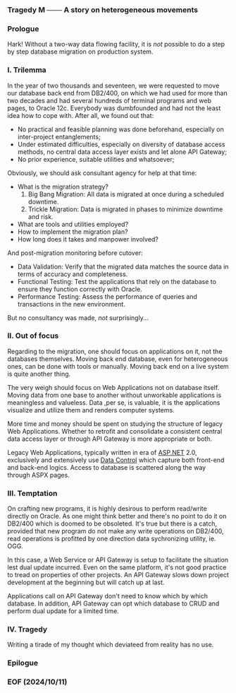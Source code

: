 ### Tragedy M ─── A story on heterogeneous movements


### Prologue
Hark! Without a two-way data flowing facility, it is *not* possible to do a step by step database migration on production system. 


### I. Trilemma
In the year of two thousands and seventeen, we were requested to move our database back end from DB2/400, on which we had used for more than two decades and had several hundreds of terminal programs and web pages, to Oracle 12c. Everybody was dumbfounded and had not the least idea how to cope with. After all, we found out that: 

- No practical and feasible planning was done beforehand, especially on inter-project entanglements; 
- Under estimated difficulties, especially on diversity of database access methods, no central data access layer exists and let alone API Gateway; 
- No prior experience, suitable utilities and whatsoever; 

Obviously, we should ask consultant agency for help at that time:
- What is the migration strategy? 
    1. Big Bang Migration: All data is migrated at once during a scheduled downtime.
    2. Trickle Migration: Data is migrated in phases to minimize downtime and risk.
- What are tools and utilities employed? 
- How to implement the migration plan? 
- How long does it takes and manpower involved? 

And post-migration monitoring before cutover: 
- Data Validation: Verify that the migrated data matches the source data in terms of accuracy and completeness.
- Functional Testing: Test the applications that rely on the database to ensure they function correctly with Oracle.
- Performance Testing: Assess the performance of queries and transactions in the new environment.

But no consultancy was made, *not* surprisingly...


### II. Out of focus
Regarding to the migration, one should focus on applications on it, not the databases themselves. Moving back end database, even for heterogeneous ones, can be done with tools or manually. Moving back end on a live system is quite another thing. 

The very weigh should focus on Web Applications not on database itself. Moving data from one base to another without unworkable applications is meaningless and valueless. Data ,per se, is valuable, it is the applications visualize and utilize them and renders computer systems. 

More time and money should be spent on studying the structure of legacy Web Applications. Whether to retrofit and consolidate a consistent central data access layer or through API Gateway is more appropriate or both. 

Legacy Web Applications, typically written in era of [ASP.NET](https://en.wikipedia.org/wiki/ASP.NET) 2.0, exclusively and extensively use [Data Control](https://learn.microsoft.com/en-us/previous-versions/aspnet/ms228214(v=vs.100)) which capture both front-end and back-end logics. Access to database is scattered along the way through ASPX pages. 

### III. Temptation
On crafting new programs, it is highly desirous to perform read/write directly on Oracle. As one might think better and there's no point to do it on DB2/400 which is doomed to be obsoleted. It's true but there is a catch, provided that new program do not make any write operations on DB2/400, read operations is profitted by one direction data sychronizing utility, ie. OGG. 

In this case, a Web Service or API Gateway is setup to facilitate the situation lest dual update incurred. Even on the same platform, it's not good practice to tread on properties of other projects. An API Gateway slows down project development at the beginning but will catch up at last. 

Applications call on API Gateway don't need to know which by which database. In addition, API Gateway can opt which database to CRUD and perform dual update for a limited time. 

### IV. Tragedy
Writing a tirade of my thought which deviateed from reality has no use. 

### Epilogue


### EOF (2024/10/11)
